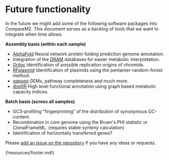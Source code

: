 

# Future functionality 

In the future we might add some of the following software packages into CompareM2. This document serves as a backlog of tools that we want to integrate when time allows.

**Assembly basis (within each sample)**
  
  - [AlphaFold](https://github.com/google-deepmind/alphafold) Neural network protein folding prediction genome annotation.
  - Integration of the [DRAM](https://github.com/WrightonLabCSU/DRAM) databases for easier metabolic interpretation.
  - [Oriloc](http://pbil.univ-lyon1.fr/software/Oriloc/oriloc.html) Identification of possible replication origins of chromids.
  - [RFplasmid](https://github.com/aldertzomer/RFPlasmid) Identification of plasmids using the pentamer-random-forest method.
  - [gapseq](https://github.com/jotech/gapseq/tree/master) GEMs, pathway completeness and much more.
  - [distillR](https://github.com/anttonalberdi/distillR) High level functional annotation using graph based metabolic capacity indices.


**Batch basis (across all samples)**

  - GC3-profiling "fingerprinting" of the distribution of synonymous GC-content.
  - Recombination in core genome using the Bruen's PHI statistic or ClonalFrameML. (requires stable synteny calculation)
  - Identification of horizontally transferred genes?

Please [add an issue on the repository](https://github.com/cmkobel/comparem2/issues) if you have any ideas or requests.


{!resources/footer.md!}

